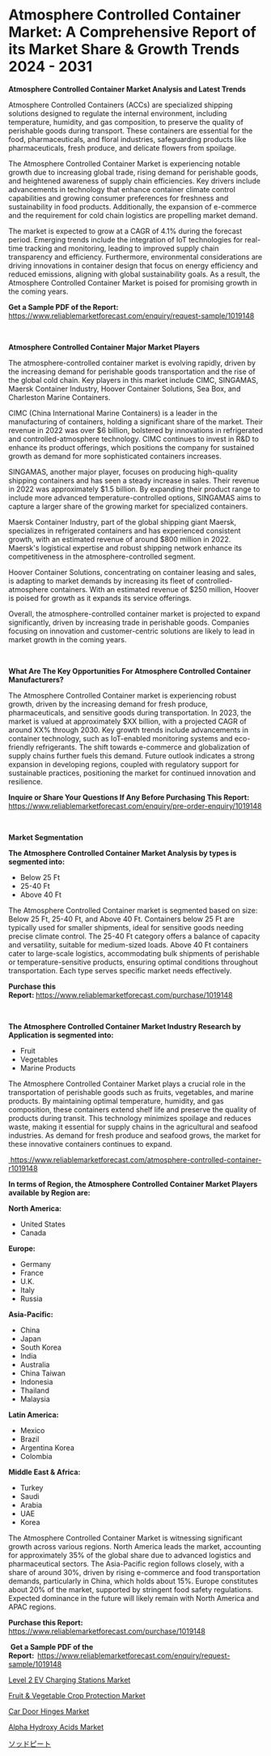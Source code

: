 <p><h1>Atmosphere Controlled Container Market: A Comprehensive Report of its Market Share & Growth Trends 2024 - 2031</h1></p><p><strong>Atmosphere Controlled Container Market Analysis and Latest Trends</strong></p>
<p><p>Atmosphere Controlled Containers (ACCs) are specialized shipping solutions designed to regulate the internal environment, including temperature, humidity, and gas composition, to preserve the quality of perishable goods during transport. These containers are essential for the food, pharmaceuticals, and floral industries, safeguarding products like pharmaceuticals, fresh produce, and delicate flowers from spoilage.</p><p>The Atmosphere Controlled Container Market is experiencing notable growth due to increasing global trade, rising demand for perishable goods, and heightened awareness of supply chain efficiencies. Key drivers include advancements in technology that enhance container climate control capabilities and growing consumer preferences for freshness and sustainability in food products. Additionally, the expansion of e-commerce and the requirement for cold chain logistics are propelling market demand.</p><p>The market is expected to grow at a CAGR of 4.1% during the forecast period. Emerging trends include the integration of IoT technologies for real-time tracking and monitoring, leading to improved supply chain transparency and efficiency. Furthermore, environmental considerations are driving innovations in container design that focus on energy efficiency and reduced emissions, aligning with global sustainability goals. As a result, the Atmosphere Controlled Container Market is poised for promising growth in the coming years.</p></p>
<p><strong>Get a Sample PDF of the Report:&nbsp;</strong> <a href="https://www.reliablemarketforecast.com/enquiry/request-sample/1019148">https://www.reliablemarketforecast.com/enquiry/request-sample/1019148</a></p>
<p>&nbsp;</p>
<p><strong>Atmosphere Controlled Container Major Market Players</strong></p>
<p><p>The atmosphere-controlled container market is evolving rapidly, driven by the increasing demand for perishable goods transportation and the rise of the global cold chain. Key players in this market include CIMC, SINGAMAS, Maersk Container Industry, Hoover Container Solutions, Sea Box, and Charleston Marine Containers.</p><p>CIMC (China International Marine Containers) is a leader in the manufacturing of containers, holding a significant share of the market. Their revenue in 2022 was over $6 billion, bolstered by innovations in refrigerated and controlled-atmosphere technology. CIMC continues to invest in R&D to enhance its product offerings, which positions the company for sustained growth as demand for more sophisticated containers increases.</p><p>SINGAMAS, another major player, focuses on producing high-quality shipping containers and has seen a steady increase in sales. Their revenue in 2022 was approximately $1.5 billion. By expanding their product range to include more advanced temperature-controlled options, SINGAMAS aims to capture a larger share of the growing market for specialized containers.</p><p>Maersk Container Industry, part of the global shipping giant Maersk, specializes in refrigerated containers and has experienced consistent growth, with an estimated revenue of around $800 million in 2022. Maersk's logistical expertise and robust shipping network enhance its competitiveness in the atmosphere-controlled segment.</p><p>Hoover Container Solutions, concentrating on container leasing and sales, is adapting to market demands by increasing its fleet of controlled-atmosphere containers. With an estimated revenue of $250 million, Hoover is poised for growth as it expands its service offerings.</p><p>Overall, the atmosphere-controlled container market is projected to expand significantly, driven by increasing trade in perishable goods. Companies focusing on innovation and customer-centric solutions are likely to lead in market growth in the coming years.</p></p>
<p>&nbsp;</p>
<p><strong>What Are The Key Opportunities For Atmosphere Controlled Container Manufacturers?</strong></p>
<p><p>The Atmosphere Controlled Container market is experiencing robust growth, driven by the increasing demand for fresh produce, pharmaceuticals, and sensitive goods during transportation. In 2023, the market is valued at approximately $XX billion, with a projected CAGR of around XX% through 2030. Key growth trends include advancements in container technology, such as IoT-enabled monitoring systems and eco-friendly refrigerants. The shift towards e-commerce and globalization of supply chains further fuels this demand. Future outlook indicates a strong expansion in developing regions, coupled with regulatory support for sustainable practices, positioning the market for continued innovation and resilience.</p></p>
<p><strong>Inquire or Share Your Questions If Any Before Purchasing This Report:</strong> <a href="https://www.reliablemarketforecast.com/enquiry/pre-order-enquiry/1019148">https://www.reliablemarketforecast.com/enquiry/pre-order-enquiry/1019148</a></p>
<p>&nbsp;</p>
<p><strong>Market Segmentation</strong></p>
<p><strong>The Atmosphere Controlled Container Market Analysis by types is segmented into:</strong></p>
<p><ul><li>Below 25 Ft</li><li>25-40 Ft</li><li>Above 40 Ft</li></ul></p>
<p><p>The Atmosphere Controlled Container market is segmented based on size: Below 25 Ft, 25-40 Ft, and Above 40 Ft. Containers below 25 Ft are typically used for smaller shipments, ideal for sensitive goods needing precise climate control. The 25-40 Ft category offers a balance of capacity and versatility, suitable for medium-sized loads. Above 40 Ft containers cater to large-scale logistics, accommodating bulk shipments of perishable or temperature-sensitive products, ensuring optimal conditions throughout transportation. Each type serves specific market needs effectively.</p></p>
<p><strong>Purchase this Report:&nbsp;</strong><a href="https://www.reliablemarketforecast.com/purchase/1019148">https://www.reliablemarketforecast.com/purchase/1019148</a></p>
<p>&nbsp;</p>
<p><strong>The Atmosphere Controlled Container Market Industry Research by Application is segmented into:</strong></p>
<p><ul><li>Fruit</li><li>Vegetables</li><li>Marine Products</li></ul></p>
<p><p>The Atmosphere Controlled Container Market plays a crucial role in the transportation of perishable goods such as fruits, vegetables, and marine products. By maintaining optimal temperature, humidity, and gas composition, these containers extend shelf life and preserve the quality of products during transit. This technology minimizes spoilage and reduces waste, making it essential for supply chains in the agricultural and seafood industries. As demand for fresh produce and seafood grows, the market for these innovative containers continues to expand.</p></p>
<p><a href="https://www.reliablemarketforecast.com/atmosphere-controlled-container-r1019148">&nbsp;https://www.reliablemarketforecast.com/atmosphere-controlled-container-r1019148</a></p>
<p><strong>In terms of Region, the Atmosphere Controlled Container Market Players available by Region are:</strong></p>
<p>
    <p> <strong> North America: </strong>
        <ul>
            <li>United States</li>
            <li>Canada</li>
        </ul>
        </p> 
    <p> <strong> Europe: </strong>
        <ul>
            <li>Germany</li>
            <li>France</li>
            <li>U.K.</li>
            <li>Italy</li>
            <li>Russia</li>
        </ul>
        </p> 
    <p> <strong> Asia-Pacific: </strong>
        <ul>
            <li>China</li>
            <li>Japan</li>
            <li>South Korea</li>
            <li>India</li>
            <li>Australia</li>
            <li>China Taiwan</li>
            <li>Indonesia</li>
            <li>Thailand</li>
            <li>Malaysia</li>
        </ul>
        </p> 
    <p> <strong> Latin America: </strong>
        <ul>
            <li>Mexico</li>
            <li>Brazil</li>
            <li>Argentina Korea</li>
            <li>Colombia</li>
        </ul>
        </p> 
    <p> <strong> Middle East & Africa: </strong>
        <ul>
            <li>Turkey</li>
            <li>Saudi</li>
            <li>Arabia</li>
            <li>UAE</li>
            <li>Korea</li>
        </ul>
    </p>
    </p>
<p><p>The Atmosphere Controlled Container Market is witnessing significant growth across various regions. North America leads the market, accounting for approximately 35% of the global share due to advanced logistics and pharmaceutical sectors. The Asia-Pacific region follows closely, with a share of around 30%, driven by rising e-commerce and food transportation demands, particularly in China, which holds about 15%. Europe constitutes about 20% of the market, supported by stringent food safety regulations. Expected dominance in the future will likely remain with North America and APAC regions.</p></p>
<p><strong>Purchase this Report: </strong><a href="https://www.reliablemarketforecast.com/purchase/1019148">https://www.reliablemarketforecast.com/purchase/1019148</a></p>
<p>&nbsp;<strong>Get a Sample PDF of the Report:&nbsp;&nbsp;</strong><a href="https://www.reliablemarketforecast.com/enquiry/request-sample/1019148">https://www.reliablemarketforecast.com/enquiry/request-sample/1019148</a></p>
<p><strong></strong></p>
<p><p><a href="https://medium.com/@charityrice71/the-level-2-ev-charging-stations-market-has-experienced-impressive-growth-in-recent-years-9191a003ec48">Level 2 EV Charging Stations Market</a></p><p><a href="https://github.com/BryceTownsendr/Market-Research-Report-List-6/blob/main/fruit-vegetable-crop-protection-market.md">Fruit & Vegetable Crop Protection Market</a></p><p><a href="https://www.linkedin.com/pulse/global-car-door-hinges-market-trends-analysis-future-growth-rhnwe?trackingId=ui%2BD8DFLQQGnhMsIemFn8A%3D%3D">Car Door Hinges Market</a></p><p><a href="https://issuu.com/reportprime-2/docs/alpha-hydroxy-acids-market-size-203_bd894de36bd6c5">Alpha Hydroxy Acids Market</a></p><p><a href="https://medium.com/@levihamilton5801940/sod-peat-market-%E3%81%AE%E3%82%B0%E3%83%AD%E3%83%BC%E3%83%90%E3%83%AB%E5%B8%82%E5%A0%B4%E6%A6%82%E8%A6%81%E3%81%AF-%E4%B8%96%E7%95%8C%E3%81%8A%E3%82%88%E3%81%B3%E4%B8%BB%E8%A6%81%E5%B8%82%E5%A0%B4%E3%81%AB%E3%81%8A%E3%81%91%E3%82%8B%E6%A5%AD%E7%95%8C%E3%81%AB%E5%BD%B1%E9%9F%BF%E3%82%92%E4%B8%8E%E3%81%88%E3%82%8B%E4%B8%BB%E8%A6%81%E3%81%AA%E3%83%88%E3%83%AC%E3%83%B3%E3%83%89%E3%81%AB%E3%81%A4%E3%81%84%E3%81%A6-%E7%8B%AC%E8%87%AA%E3%81%AE%E8%A6%96%E7%82%B9%E3%82%92%E6%8F%90%E4%BE%9B%E3%81%97%E3%81%BE%E3%81%99-b8b7ff7de94c">ソッドピート</a></p></p>